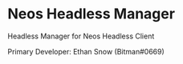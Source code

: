 # Neos Headless Manager
 Headless Manager for Neos Headless Client

Primary Developer: Ethan Snow (Bitman#0669)